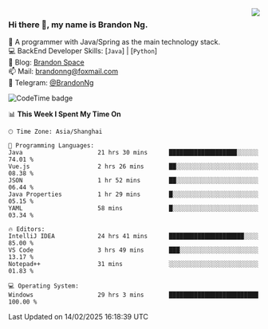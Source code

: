 <img  align="right" src="https://github-readme-stats-brandon0824.vercel.app/api/top-langs/?username=brandon0824&layout=compact">

### Hi there 👋, my name is Brandon Ng.

🌱 A programmer with Java/Spring as the main technology stack.  
💻 BackEnd Developer Skills: [`Java`] | [`Python`]  
📝 Blog: [Brandon Space](https://brandonng.tech)  
📫 Mail: brandonng@foxmail.com  
📰 Telegram: [@BrandonNg](https://t.me/BrandonNg24)  

![CodeTime badge](https://img.shields.io/endpoint?style=flat-square&url=https%3A%2F%2Fapi.codetime.dev%2Fshield%3Fid%3D128%26project%3D%26in%3D604800000)

<!--START_SECTION:waka-->
📊 **This Week I Spent My Time On** 

```text
🕑︎ Time Zone: Asia/Shanghai

💬 Programming Languages: 
Java                     21 hrs 30 mins      ███████████████████░░░░░░   74.01 % 
Vue.js                   2 hrs 26 mins       ██░░░░░░░░░░░░░░░░░░░░░░░   08.38 % 
JSON                     1 hr 52 mins        ██░░░░░░░░░░░░░░░░░░░░░░░   06.44 % 
Java Properties          1 hr 29 mins        █░░░░░░░░░░░░░░░░░░░░░░░░   05.15 % 
YAML                     58 mins             █░░░░░░░░░░░░░░░░░░░░░░░░   03.34 % 

🔥 Editors: 
IntelliJ IDEA            24 hrs 41 mins      █████████████████████░░░░   85.00 % 
VS Code                  3 hrs 49 mins       ███░░░░░░░░░░░░░░░░░░░░░░   13.17 % 
Notepad++                31 mins             ░░░░░░░░░░░░░░░░░░░░░░░░░   01.83 % 

💻 Operating System: 
Windows                  29 hrs 3 mins       █████████████████████████   100.00 % 
```


 Last Updated on 14/02/2025 16:18:39 UTC
<!--END_SECTION:waka-->
